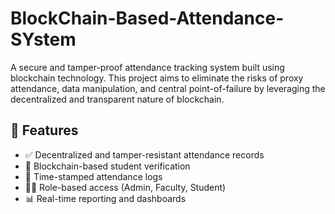 # BlockChain-Based-Attendance-SYstem
A secure and tamper-proof attendance tracking system built using blockchain technology. This project aims to eliminate the risks of proxy attendance, data manipulation, and central point-of-failure by leveraging the decentralized and transparent nature of blockchain.

## 🚀 Features

- ✅ Decentralized and tamper-resistant attendance records
- 🔐 Blockchain-based student verification
- 📆 Time-stamped attendance logs
- 🧑‍🏫 Role-based access (Admin, Faculty, Student)
- 📊 Real-time reporting and dashboards
